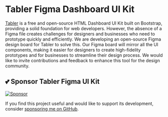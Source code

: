 # Tabler Figma Dashboard UI Kit

[Tabler](https://tabler.io/) is a free and open-source HTML Dashboard UI Kit built on Bootstrap, providing a solid foundation for web developers. However, the absence of a Figma file creates challenges for designers and businesses who need to prototype quickly and efficiently. We are developing an open-source Figma design board for Tabler to solve this. Our Figma board will mirror all the UI components, making it easier for designers to create high-fidelity prototypes and for businesses to streamline their design process. We would like to invite contributions and feedback to enhance this tool for the design community.

## 💕 Sponsor Tabler Figma UI Kit

[![Sponsor](https://img.shields.io/badge/Sponsor-GitHub%20Sponsors-pink.svg)](https://github.com/sponsors/1Madgeek)

If you find this project useful and would like to support its development, consider [sponsoring me on GitHub](https://github.com/sponsors/1Madgeek).
